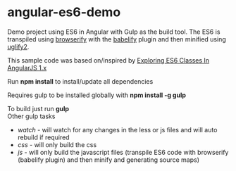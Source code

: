 # angular-es6-demo
Demo project using ES6 in Angular with Gulp as the build tool.
The ES6 is transpiled using [browserify](http://browserify.org/) with the [babelify](https://github.com/babel/babelify) plugin and then minified using [uglify2](https://github.com/mishoo/UglifyJS2). 

This sample code was based on/inspired by [Exploring ES6 Classes In AngularJS 1.x](http://www.michaelbromley.co.uk/blog/350/exploring-es6-classes-in-angularjs-1-x?utm_content=buffer184f8&utm_medium=social&utm_source=plus.google.com&utm_campaign=buffer)

Run **npm install** to install/update all dependencies

Requires gulp to be installed globally with **npm install -g gulp**

To build just run **gulp**  
Other gulp tasks 
* *watch* - will watch for any changes in the less or js files and will auto rebuild if required
* *css*   - will only build the css
* *js*    - will only build the javascript files (transpile ES6 code with browserify (babelify plugin) and then minify and generating source maps)


